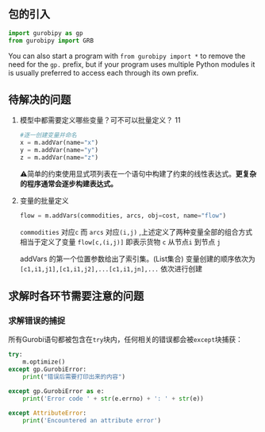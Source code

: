 ## 包的引入

```py
import gurobipy as gp
from gurobipy import GRB
```

You can also start a program with `from gurobipy import *` to remove the need for the `gp.` prefix, but if your program uses multiple Python modules it is usually preferred to access each through its own prefix.

## 待解决的问题

1. 模型中都需要定义哪些变量？可不可以批量定义？ 11

   ```py
   #逐一创建变量并命名
   x = m.addVar(name="x") 
   y = m.addVar(name="y")
   z = m.addVar(name="z")
   ```

   :warning:简单的约束使用显式项列表在一个语句中构建了约束的线性表达式。**更复杂的程序通常会逐步构建表达式。**

2. 变量的批量定义

   ```py
   flow = m.addVars(commodities, arcs, obj=cost, name="flow")
   ```


   `commodities` 对应`c` 而 `arcs` 对应`(i,j)` ,上述定义了两种变量全部的组合方式
   相当于定义了变量 `flow[c,(i,j)]` 即表示货物 `c` 从节点`i` 到节点 `j` 

   addVars 的第一个位置参数给出了索引集。(List集合)
   变量创建的顺序依次为 `[c1,i1,j1],[c1,i1,j2],...[c1,i1,jn],...` 依次进行创建

## 求解时各环节需要注意的问题

### 求解错误的捕捉

所有Gurobi语句都被包含在`try`块内，任何相关的错误都会被`except`块捕获：

```py
try:
    m.optimize()
except gp.GurobiError:
    print("错误后需要打印出来的内容")
```

```py
except gp.GurobiError as e:
    print('Error code ' + str(e.errno) + ': ' + str(e))

except AttributeError:
    print('Encountered an attribute error')
```



